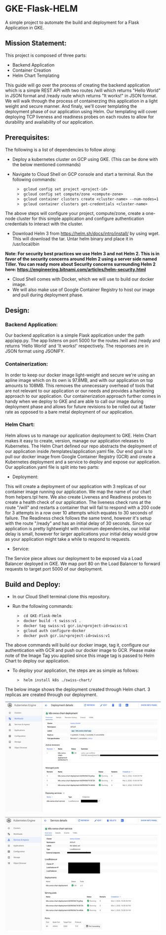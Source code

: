 # GKE-Flask-HELM
A simple project to automate the build and deployment for a Flask Application in GKE.

## Mission Statement:
This project is composed of three parts:

- Backend Application
- Container Creation
- Helm Chart Templating

This guide will go over the process of creating the backend application which is a simple REST API with two routes /will which returns "Hello World" in JSON format and /ready route which returns "It works!" in JSON format. We will walk through the process of containerzing this application in a light weight and secure manner. And finaly, we'll cover templating the deployment phase of our application using Helm. Our templating will cover deploying TCP liveness and readiness probes on each routes to allow for durability and availability of our application.

## Prerequisites:
The following is a list of dependencies to follow along:

- Deploy a kubernetes cluster on GCP using GKE. (This can be done with the below mentioned commands)
- Navigate to Cloud Shell on GCP console and start a terminal. Run the following commands:

        >  gcloud config set project <project-id>
        >  gcloud config set compute/zone <compute-zone>
        >  gcloud container clusters create <cluster-name> --num-nodes=1
        >  gcloud container clusters get-credentials <cluster-name>

The above steps will configure your project, compute/zone, create a one-node cluster for this simple application and configure authentication credentials to interact with the cluster.

- Download Helm 3 from https://helm.sh/docs/intro/install/ by using wget. This will download the tar. Untar helm binary and place it in /usr/local/bin

**Note: For security best practices we use Helm 3 and not Helm 2. This is in favor of the security concerns around Helm 2 using a server side named Tiller. You can ready more about Security concerns surrounding Helm 2 here: https://engineering.bitnami.com/articles/helm-security.html**

- Cloud Shell comes with Docker, which we will use to build our docker image. 
- We will also make use of Google Container Registry to host our image and pull during deployment phase.

## Design:

### Backend Application:

Our backend application is a simple Flask application under the path app/app.py. The app listens on port 5000 for the routes /will and /ready and returns 'Hello World' and 'It works!' respectively. The responses are in JSON format using JSONIFY.

### Containerization:

In order to keep our docker image light-weight and secure we're using an apline image which on its own is 97.8MB, and with our application on top amounts to 108MB. This removes the unnecessary overhead of tools that are not relevant to our application or our needs and provides a hardening approach to our application. Our containerization approach further comes in handy when we deploy to GKE and are able to call our image during deployment phase and allows for future revisions to be rolled out at faster rate as opposed to a bare metal deployment of our application.

### Helm Chart:

Helm allows us to manage our application deployment to GKE. Helm Chart makes it easy to create, version, manage our application releases to Kubernetes. The Helm Chart defined our repo abstracts the deployment of our application inside /templates/application.yaml file. Our end goal is to pull our docker image from Google Container Registry (GCR) and create a Kubernetes deployment and a service to deploy and expose our application. Our application.yaml file is split into two parts:

- Deployment:

This will create a deployment of our application with 3 replicas of our container image running our application. We map the name of our chart from helpers.tpl here. We also create Liveness and Readiness probes to create a health check of our application. The liveness check runs at the route "/will" and restarts a container that will fail to respond with a 200 code for 3 attempts in a row over 10 attempts which equates to 30 seconds of failure. The Readiness check follows the same trend, however it's setup with the route "/ready" and has an initial delay of 30 seconds. Since our application is pretty lightweight with minimum dependencies, our initial delay is small, however for larger applications your initial delay would grow as your application might take a while to respond to requests.

- Service:

The Service piece allows our deployment to be exposed via a Load Balancer deployed in GKE. We map port 80 on the Load Balancer to forward requests to target port 5000 of our deployment. 


## Build and Deploy:

- In our Cloud Shell terminal clone this repository. 
- Run the following commands:

        >  cd GKE-Flask-Helm
        >  docker build -t swiss:v1 .
        >  docker tag swiss:v1 gcr.io/<project-id>swiss:v1
        >  gcloud auth configure-docker
        >  docker push gcr.io/<project-id>swiss:v1

The above commands will build our docker image, tag it, configure our authentication with GCR and push our docker image to GCR. Please make note of the Image Tag you applied since this image tag is passed to Helm Chart to deploy our application.

- To deploy your application, the steps are as simple as follows:

        >  helm install k8s ./swiss-chart/

The below image shows the deployment created through Helm chart. 3 replicas are created through our deployment.

![alt text](images/deployment.png)

![alt text](images/service.png)
